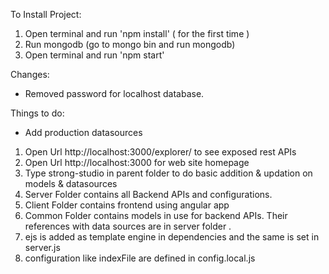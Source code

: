 To Install Project:
1. Open terminal and run 'npm install' ( for the first time )
2. Run mongodb (go to mongo bin and run mongodb)
3. Open terminal and run 'npm start'

Changes:
* Removed password for localhost database.

Things to do:
* Add production datasources



1. Open Url http://localhost:3000/explorer/ to see exposed rest APIs
2. Open Url http://localhost:3000 for web site homepage
3. Type strong-studio in parent folder to do basic addition & updation on models & datasources
4. Server Folder contains all Backend APIs and configurations.
5. Client Folder contains frontend using angular app  
6. Common Folder contains models in use for backend APIs. Their references with data sources are in server folder .
7. ejs is added as template engine in dependencies and the same is set in server.js
8. configuration like indexFile are defined in config.local.js
